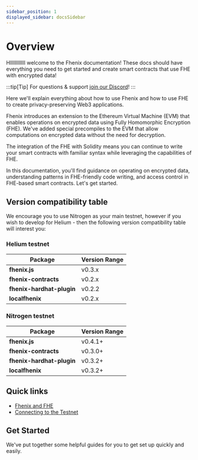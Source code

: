```yaml
---
sidebar_position: 1
displayed_sidebar: docsSidebar
---
```


# Overview

HIIIIIIIIIII welcome to the Fhenix documentation! These docs should have everything you need to get started and create smart contracts that use FHE with encrypted data!&#x20;

:::tip[Tip]
For questions & support [join our Discord](https://discord.com/invite/FuVgxrvJMY)!
:::

Here we'll explain everything about how to use Fhenix and how to use FHE to create privacy-preserving Web3 applications.

Fhenix introduces an extension to the Ethereum Virtual Machine (EVM) that enables operations on encrypted data using Fully Homomorphic Encryption (FHE). We've added special precompiles to the EVM that allow computations on encrypted data without the need for decryption.

The integration of the FHE with Solidity means you can continue to write your smart contracts with familiar syntax while leveraging the capabilities of FHE.

In this documentation, you'll find guidance on operating on encrypted data, understanding patterns in FHE-friendly code writing, and access control in FHE-based smart contracts. Let's get started.

## Version compatibility table

We encourage you to use Nitrogen as your main testnet, however if you wish to develop for Helium - then the following version compatibility table will interest you:

### Helium testnet

| Package                   | Version Range |
| ------------------------- | ------------- |
| **fhenix.js**             | v0.3.x        |
| **fhenix-contracts**      | v0.2.x        |
| **fhenix-hardhat-plugin** | v0.2.2        |
| **localfhenix**           | v0.2.x        |

### Nitrogen testnet

| Package                   | Version Range |
| ------------------------- | ------------- |
| **fhenix.js**             | v0.4.1+       |
| **fhenix-contracts**      | v0.3.0+       |
| **fhenix-hardhat-plugin** | v0.3.2+       |
| **localfhenix**           | v0.3.2+       |

## Quick links

- [Fhenix and FHE](Fhenix%20Testnet/Fhenix-T-FHE.md)
- [Connecting to the Testnet](Fhenix%20Testnet/Connecting-To.md)

## Get Started

We've put together some helpful guides for you to get set up quickly and easily.

[//]: # '{% content-ref url="developer-guides/getting-started.md" %}'
[//]: # "[getting-started.md](developer-guides/getting-started.md)"
[//]: # "{% endcontent-ref %}"
[//]: #
[//]: # '{% content-ref url="developer-guides/fhenix-by-example/" %}'
[//]: # "[fhenix-by-example](developer-guides/fhenix-by-example/)"
[//]: # "{% endcontent-ref %}"
